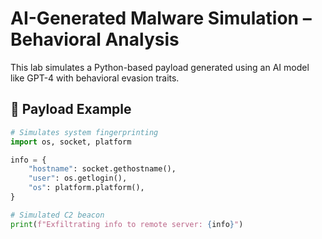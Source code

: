 # AI-Generated Malware Simulation – Behavioral Analysis

This lab simulates a Python-based payload generated using an AI model like GPT-4 with behavioral evasion traits.

## 👾 Payload Example

```python
# Simulates system fingerprinting
import os, socket, platform

info = {
    "hostname": socket.gethostname(),
    "user": os.getlogin(),
    "os": platform.platform(),
}

# Simulated C2 beacon
print(f"Exfiltrating info to remote server: {info}")
